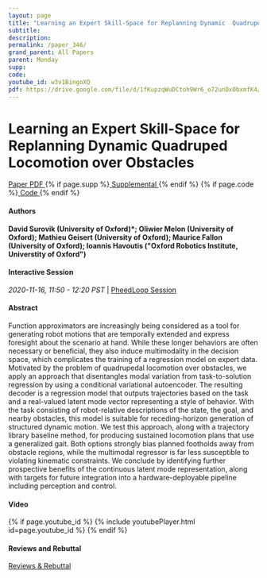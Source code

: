 ```yaml
---
layout: page
title: "Learning an Expert Skill-Space for Replanning Dynamic  Quadruped Locomotion over Obstacles"
subtitle: 
description:
permalink: /paper_346/
grand_parent: All Papers
parent: Monday
supp: 
code: 
youtube_id: w3v1BingoXQ
pdf: https://drive.google.com/file/d/1fKupzqWuDCtoh9Wr6_o72unDxObxmfK4/view
---
```


# Learning an Expert Skill-Space for Replanning Dynamic  Quadruped Locomotion over Obstacles

<a href="https://drive.google.com/file/d/1fKupzqWuDCtoh9Wr6_o72unDxObxmfK4/view" target="_blank" rel="noopener noreferrer" class="btn btn-blue"><i class="fa fa-file-text-o" aria-hidden="true"></i> Paper PDF </a> {% if page.supp %}<a href="" target="_blank" rel="noopener noreferrer" class="btn btn-green"><i class="fa fa-file-text-o" aria-hidden="true"></i> Supplemental </a>{% endif %} {% if page.code %}<a href="" target="_blank" rel="noopener noreferrer" class="btn"><i class="fa fa-github" aria-hidden="true"></i> Code </a>{% endif %} 

#### Authors
**David Surovik (University of Oxford)*; Oliwier Melon (University of Oxford); Mathieu Geisert (University of Oxford); Maurice Fallon (University of Oxford); Ioannis Havoutis ("Oxford Robotics Institute, Universtity of Oxford")**

#### Interactive Session
<em>2020-11-16, 11:50 - 12:20 PST </em> | <a href="https://pheedloop.com/corl2020/virtual/?page=sessions&section=SES1B1CUDCW7IDLLX" target="_blank" rel="noopener noreferrer"> PheedLoop Session <i class="fa fa-external-link" aria-hidden="true"></i> </a> 

#### Abstract
Function approximators are increasingly being considered as a tool for generating robot motions that are temporally extended and express foresight about the scenario at hand. While these longer behaviors are often necessary or beneficial, they also induce multimodality in the decision space, which complicates the training of a regression model on expert data. Motivated by the problem of quadrupedal locomotion over obstacles, we apply an approach that disentangles modal variation from task-to-solution regression by using a conditional variational autoencoder. The resulting decoder is a regression model that outputs trajectories based on the task and a real-valued latent mode vector representing a style of behavior. With the task consisting of robot-relative descriptions of the state, the goal, and nearby obstacles, this model is suitable for receding-horizon generation of structured dynamic motion. We test this approach, along with a trajectory library baseline method, for producing sustained locomotion plans that use a generalized gait. Both options strongly bias planned footholds away from obstacle regions, while the multimodal regressor is far less susceptible to violating kinematic constraints. We conclude by identifying further prospective benefits of the continuous latent mode representation, along with targets for future integration into a hardware-deployable pipeline including perception and control.


#### Video
{% if page.youtube_id %}
{% include youtubePlayer.html id=page.youtube_id %}
{% endif %}

#### Reviews and Rebuttal
<a href="https://drive.google.com/file/d/129BHjGRuzXKT_z9H-BkWP256n-INvBOd/view" target="_blank" rel="noopener noreferrer" class="btn btn-purple"><i class="fa fa-pencil-square-o" aria-hidden="true"></i> Reviews & Rebuttal </a>

